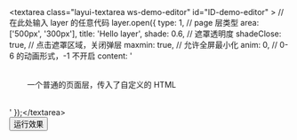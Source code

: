 <div class="layui-form">
  <div class="layui-form-item">
    &lt;textarea class="layui-textarea ws-demo-editor" id="ID-demo-editor" &gt;
// 在此处输入 layer 的任意代码
layer.open({
  type: 1, // page 层类型
  area: ['500px', '300px'],
  title: 'Hello layer',
  shade: 0.6, // 遮罩透明度
  shadeClose: true, // 点击遮罩区域，关闭弹层
  maxmin: true, // 允许全屏最小化
  anim: 0, // 0-6 的动画形式，-1 不开启
  content: '<div style="padding: 32px;">一个普通的页面层，传入了自定义的 HTML</div>'
});&lt;/textarea&gt;
  </div>
  <div>
    <button type="button" class="layui-btn" id="ID-demo-run">运行效果</button>
  </div>
</div>

<script>
layui.use(function(){
  var $ = layui.$;
  var layer = layui.layer;

  $('#ID-demo-run').on('click', function(){
    var code = $('#ID-demo-editor').val();
    try {
      new Function(code)();
    } catch(e) {
      layer.alert('语句异常：'+ e.message, {icon: 2})
    }
  });
});
</script>